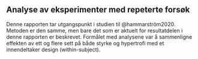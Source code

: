 ## Analyse av eksperimenter med repeterte forsøk 

Denne rapporten tar utgangspunkt i studien til @hammarström2020. Metoden er den samme, men bare det som er aktuelt for resultatdelen i denne rapporten er beskrevet. Formålet med analysene var å sammenligne effekten av ett og flere sett på både styrke og hypertrofi med et innendeltaker design (within-subject).
